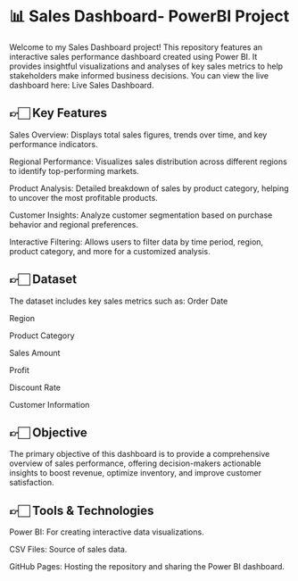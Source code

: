 # 📊 Sales Dashboard- PowerBI Project
Welcome to my Sales Dashboard project! This repository features an interactive sales performance dashboard created using Power BI. It provides insightful visualizations and analyses of key sales metrics to help stakeholders make informed business decisions. You can view the live dashboard here: Live Sales Dashboard.

## 👉🏻 Key Features
Sales Overview: Displays total sales figures, trends over time, and key performance indicators.

Regional Performance: Visualizes sales distribution across different regions to identify top-performing markets.

Product Analysis: Detailed breakdown of sales by product category, helping to uncover the most profitable products.

Customer Insights: Analyze customer segmentation based on purchase behavior and regional preferences.

Interactive Filtering: Allows users to filter data by time period, region, product category, and more for a customized analysis.

## 👉🏻 Dataset
The dataset includes key sales metrics such as:
  Order Date

  Region

  Product Category

  Sales Amount

  Profit

  Discount Rate

  Customer Information

##  👉🏻 Objective
The primary objective of this dashboard is to provide a comprehensive overview of sales performance, offering decision-makers actionable insights to boost revenue, optimize inventory, and improve customer satisfaction.

## 👉🏻 Tools & Technologies
Power BI: For creating interactive data visualizations.

CSV Files: Source of sales data.

GitHub Pages: Hosting the repository and sharing the Power BI dashboard.
